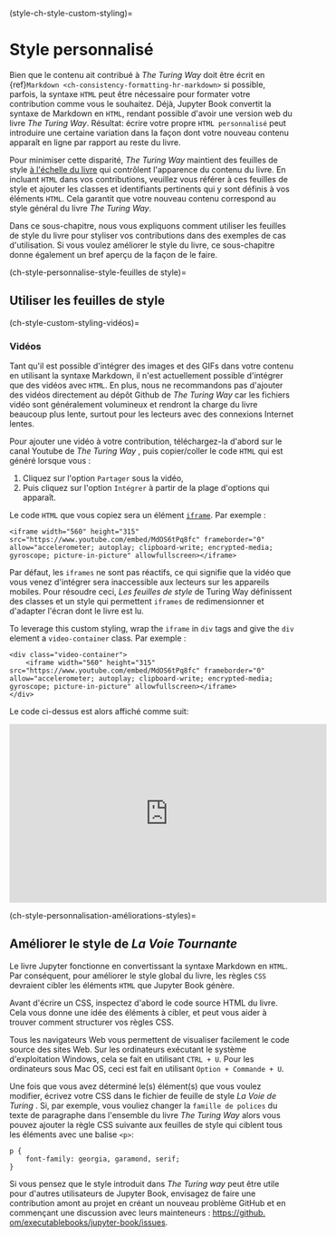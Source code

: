 (style-ch-style-custom-styling)=
# Style personnalisé

Bien que le contenu ait contribué à _The Turing Way_ doit être écrit en {ref}`Markdown <ch-consistency-formatting-hr-markdown>` si possible, parfois, la syntaxe `HTML` peut être nécessaire pour formater votre contribution comme vous le souhaitez. Déjà, Jupyter Book convertit la syntaxe de Markdown en `HTML`, rendant possible d'avoir une version web du livre _The Turing Way_. Résultat: écrire votre propre `HTML personnalisé` peut introduire une certaine variation dans la façon dont votre nouveau contenu apparaît en ligne par rapport au reste du livre.

Pour minimiser cette disparité, _The Turing Way_ maintient des feuilles de style [à l'échelle du livre](https://github.com/alan-turing-institute/the-turing-way/blob/main/book/website/_static/book-stylesheet.css) qui contrôlent l'apparence du contenu du livre. En incluant `HTML` dans vos contributions, veuillez vous référer à ces feuilles de style et ajouter les classes et identifiants pertinents qui y sont définis à vos éléments `HTML`. Cela garantit que votre nouveau contenu correspond au style général du livre _The Turing Way_.

Dans ce sous-chapitre, nous vous expliquons comment utiliser les feuilles de style du livre pour styliser vos contributions dans des exemples de cas d'utilisation. Si vous voulez améliorer le style du livre, ce sous-chapitre donne également un bref aperçu de la façon de le faire.

(ch-style-personnalise-style-feuilles de style)=
## Utiliser les feuilles de style

(ch-style-custom-styling-vidéos)=
### Vidéos

Tant qu'il est possible d'intégrer des images et des GIFs dans votre contenu en utilisant la syntaxe Markdown, il n'est actuellement possible d'intégrer que des vidéos avec `HTML`. En plus, nous ne recommandons pas d'ajouter des vidéos directement au dépôt Github de _The Turing Way_ car les fichiers vidéo sont généralement volumineux et rendront la charge du livre beaucoup plus lente, surtout pour les lecteurs avec des connexions Internet lentes.

Pour ajouter une vidéo à votre contribution, téléchargez-la d'abord sur le canal Youtube de _The Turing Way_ , puis copier/coller le code `HTML` qui est généré lorsque vous :
1. Cliquez sur l'option `Partager` sous la vidéo,
1. Puis cliquez sur l'option `Intégrer` à partir de la plage d'options qui apparaît.


Le code `HTML` que vous copiez sera un élément [`iframe`](https://developer.mozilla.org/en-US/docs/Web/HTML/Element/iframe). Par exemple :

```
<iframe width="560" height="315" src="https://www.youtube.com/embed/MdOS6tPq8fc" frameborder="0" allow="accelerometer; autoplay; clipboard-write; encrypted-media; gyroscope; picture-in-picture" allowfullscreen></iframe>
```

Par défaut, les `iframes` ne sont pas réactifs, ce qui signifie que la vidéo que vous venez d'intégrer sera inaccessible aux lecteurs sur les appareils mobiles. Pour résoudre ceci, _Les feuilles de style_ de Turing Way définissent des classes et un style qui permettent `iframes` de redimensionner et d'adapter l'écran dont le livre est lu.

To leverage this custom styling, wrap the `iframe` in `div` tags and give the `div` element a `video-container` class. Par exemple :

```
<div class="video-container">
    <iframe width="560" height="315" src="https://www.youtube.com/embed/MdOS6tPq8fc" frameborder="0" allow="accelerometer; autoplay; clipboard-write; encrypted-media; gyroscope; picture-in-picture" allowfullscreen></iframe>
</div>
```

Le code ci-dessus est alors affiché comme suit:

<div class="video-container">
    <iframe width="560" height="315" src="https://www.youtube.com/embed/MdOS6tPq8fc" frameborder="0" allow="accelerometer; autoplay; clipboard-write; encrypted-media; gyroscope; picture-in-picture" allowfullscreen></iframe>
</div>

(ch-style-personnalisation-améliorations-styles)=
## Améliorer le style de _La Voie Tournante_

Le livre Jupyter fonctionne en convertissant la syntaxe Markdown en `HTML`. Par conséquent, pour améliorer le style global du livre, les règles `CSS` devraient cibler les éléments `HTML` que Jupyter Book génère.

Avant d'écrire un CSS, inspectez d'abord le code source HTML du livre. Cela vous donne une idée des éléments à cibler, et peut vous aider à trouver comment structurer vos règles CSS.

Tous les navigateurs Web vous permettent de visualiser facilement le code source des sites Web. Sur les ordinateurs exécutant le système d'exploitation Windows, cela se fait en utilisant `CTRL + U`. Pour les ordinateurs sous Mac OS, ceci est fait en utilisant `Option + Commande + U`.

Une fois que vous avez déterminé le(s) élément(s) que vous voulez modifier, écrivez votre CSS dans le fichier de feuille de style _La Voie de Turing_ [](https://github.com/alan-turing-institute/the-turing-way/blob/main/book/website/_static/book-stylesheet.css). Si, par exemple, vous vouliez changer la `famille de polices` du texte de paragraphe dans l'ensemble du livre _The Turing Way_ alors vous pouvez ajouter la règle CSS suivante aux feuilles de style qui ciblent tous les éléments avec une balise `<p>`:

```
p {
    font-family: georgia, garamond, serif;
}
```

Si vous pensez que le style introduit dans _The Turing way_ peut être utile pour d'autres utilisateurs de Jupyter Book, envisagez de faire une contribution amont au projet en créant un nouveau problème GitHub et en commençant une discussion avec leurs mainteneurs : [https://github. om/executablebooks/jupyter-book/issues](https://github.com/executablebooks/jupyter-book/issues).
